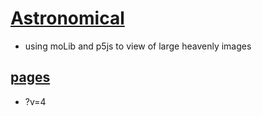 # [Astronomical](https://github.com/jht9629-nyu/Astronomical)

- using moLib and p5js to view of large heavenly images

## [pages](https://jht9629-nyu.github.io/Astronomical/src/)

- ?v=4
